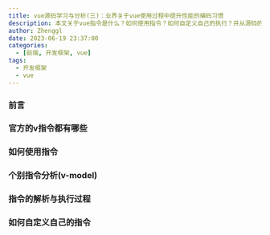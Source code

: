 ```yaml
---
title: vue源码学习与分析(三)：业界关于vue使用过程中提升性能的编码习惯
description: 本文关于vue指令是什么？如何使用指令？如何自定义自己的执行？并从源码的角度来分析使用了指令的过程，使得对vue指令有一个深刻的认识！
author: Zhenggl
date: 2023-06-19 23:37:00
categories:
  - [前端, 开发框架, vue]
tags:
  - 开发框架
  - vue
---
```


### 前言

### 官方的v指令都有哪些

### 如何使用指令

### 个别指令分析(v-model)

### 指令的解析与执行过程

### 如何自定义自己的指令